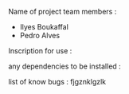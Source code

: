 Name of project team members : 
- Ilyes Boukaffal
- Pedro Alves

Inscription for use : 

any dependencies to be installed :

list of know bugs :
fjgznklgzlk


